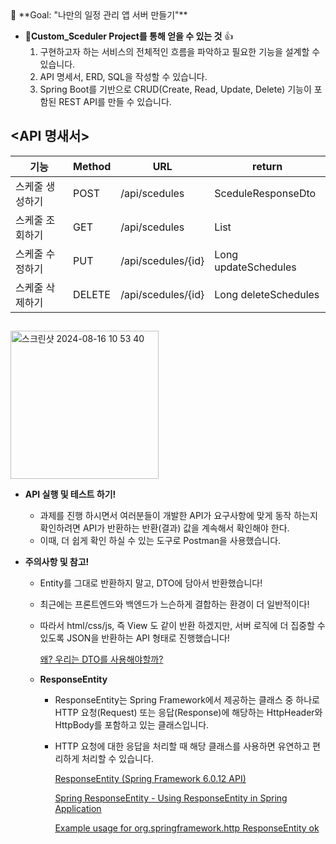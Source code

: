 <aside>
🏁 **Goal:  "나만의 일정 관리 앱 서버 만들기"**
</aside>

- **Custom_Sceduler Project를 통해 얻을 수 있는 것** 👍
    1. 구현하고자 하는 서비스의 전체적인 흐름을 파악하고 필요한 기능을 설계할 수 있습니다.
    2. API 명세서, ERD, SQL을 작성할 수 있습니다.
    3. Spring Boot를 기반으로 CRUD(Create, Read, Update, Delete) 기능이 포함된 REST API를 만들 수 있습니다.

 ## <API 명새서>
| 기능       | Method | URL                | return                   |
|----------|--------|--------------------|--------------------------|
| 스케줄 생성하기 | POST   | /api/scedules      | SceduleResponseDto       |
| 스케줄 조회하기 | GET    | /api/scedules      | List<SceduleResponseDto> |
| 스케줄 수정하기 | PUT    | /api/scedules/{id} | Long updateSchedules |
| 스케줄 삭제하기 | DELETE | /api/scedules/{id} | Long deleteSchedules |

## <ERD>
<img width="237" alt="스크린샷 2024-08-16 10 53 40" src="https://github.com/user-attachments/assets/0e584051-c94e-4011-9691-441fc8d91081">



- **API 실행 및 테스트 하기!**
    - 과제를 진행 하시면서 여러분들이 개발한 API가 요구사항에 맞게 동작 하는지 확인하려면 API가 반환하는 반환(결과) 값을 계속해서 확인해야 한다.
    - 이때, 더 쉽게 확인 하실 수 있는 도구로 Postman을 사용했습니다. 
    
- **주의사항 및 참고!**
    - Entity를 그대로 반환하지 말고, DTO에 담아서 반환했습니다!
    - 최근에는 프론트엔드와 백엔드가 느슨하게 결합하는 환경이 더 일반적이다!
    - 따라서 html/css/js, 즉 View 도 같이 반환 하겠지만, 서버 로직에 더 집중할 수 있도록 JSON을 반환하는 API 형태로 진행했습니다!
        
        [왜? 우리는 DTO를 사용해야할까?](https://www.notion.so/DTO-72e0c55fe8eb43af83ae8b0ef1ba2ada?pvs=21)
        
    - **ResponseEntity**
        - ResponseEntity는 Spring Framework에서 제공하는 클래스 중 하나로 HTTP 요청(Request) 또는 응답(Response)에 해당하는 HttpHeader와 HttpBody를 포함하고 있는 클래스입니다.
        - HTTP 요청에 대한 응답을 처리할 때 해당 클래스를 사용하면 유연하고 편리하게 처리할 수 있습니다.
            
            [ResponseEntity (Spring Framework 6.0.12 API)](https://docs.spring.io/spring-framework/docs/current/javadoc-api/org/springframework/http/ResponseEntity.html)
            
            [Spring ResponseEntity - Using ResponseEntity in Spring Application](https://www.javaguides.net/2019/08/spring-responseentity-using-responseentity-in-spring-application.html)
            
            [Example usage for org.springframework.http ResponseEntity ok](http://www.java2s.com/example/java-api/org/springframework/http/responseentity/ok-1-0.html)
          

